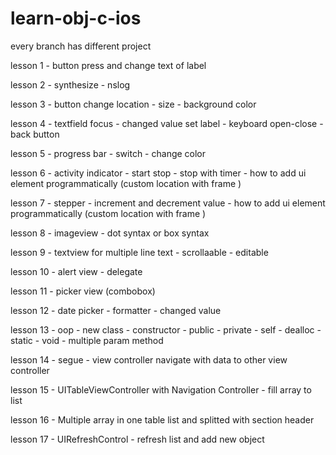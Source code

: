 # learn-obj-c-ios

every branch has different project

lesson 1 - button press and change text of label 

lesson 2 - synthesize - nslog

lesson 3 - button change location - size - background color

lesson 4 - textfield focus - changed value set label - keyboard open-close - back button

lesson 5 - progress bar - switch - change color

lesson 6 - activity indicator - start stop - stop with timer - how to add ui element programmatically (custom location with frame )

lesson 7 - stepper - increment and decrement  value - how to add ui element programmatically (custom location with frame )

lesson 8 - imageview - dot syntax or box syntax 

lesson 9 - textview for multiple line text - scrollaable - editable

lesson 10 - alert view - delegate

lesson 11 - picker view (combobox)

lesson 12 - date picker - formatter - changed value

lesson 13 - oop - new class - constructor - public - private - self - dealloc - static - void - multiple param method

lesson 14 - segue - view controller navigate with data to other view controller

lesson 15 - UITableViewController with Navigation Controller - fill array to list

lesson 16 - Multiple array in one table list and splitted with section header

lesson 17 - UIRefreshControl - refresh list and add new object 
